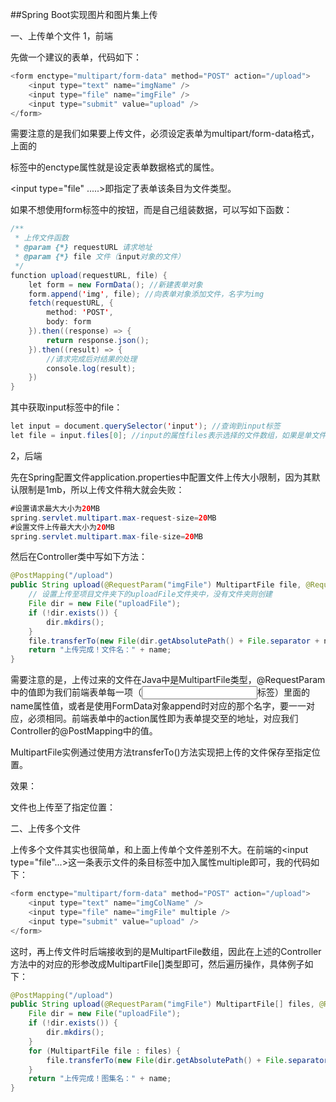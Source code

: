##Spring Boot实现图片和图片集上传

一、上传单个文件
1，前端

先做一个建议的表单，代码如下：

```java
<form enctype="multipart/form-data" method="POST" action="/upload">
    <input type="text" name="imgName" />
    <input type="file" name="imgFile" />
    <input type="submit" value="upload" />
</form>
```

需要注意的是我们如果要上传文件，必须设定表单为multipart/form-data格式，上面的<form>标签中的enctype属性就是设定表单数据格式的属性。

<input type="file" .....>即指定了表单该条目为文件类型。

如果不想使用form标签中的按钮，而是自己组装数据，可以写如下函数：

```java
/**
 * 上传文件函数
 * @param {*} requestURL 请求地址
 * @param {*} file 文件（input对象的文件）
 */
function upload(requestURL, file) {
	let form = new FormData(); //新建表单对象
	form.append('img', file); //向表单对象添加文件，名字为img
	fetch(requestURL, {
		method: 'POST',
		body: form
	}).then((response) => {
		return response.json();
	}).then((result) => {
		//请求完成后对结果的处理
		console.log(result);
	})
}
```

 其中获取input标签中的file：

```java
let input = document.querySelector('input'); //查询到input标签
let file = input.files[0]; //input的属性files表示选择的文件数组，如果是单文件就指定下标0
```

2，后端

先在Spring配置文件application.properties中配置文件上传大小限制，因为其默认限制是1mb，所以上传文件稍大就会失败：

```java
#设置请求最大大小为20MB
spring.servlet.multipart.max-request-size=20MB
#设置文件上传最大大小为20MB
spring.servlet.multipart.max-file-size=20MB
```

然后在Controller类中写如下方法：

```java
@PostMapping("/upload")
public String upload(@RequestParam("imgFile") MultipartFile file, @RequestParam("imgName") String name) throws Exception {
    // 设置上传至项目文件夹下的uploadFile文件夹中，没有文件夹则创建
    File dir = new File("uploadFile");
    if (!dir.exists()) {
        dir.mkdirs();
    }
    file.transferTo(new File(dir.getAbsolutePath() + File.separator + name + ".png"));
    return "上传完成！文件名：" + name;
}
```

需要注意的是，上传过来的文件在Java中是MultipartFile类型，@RequestParam中的值即为我们前端表单每一项（<input>标签）里面的name属性值，或者是使用FormData对象append时对应的那个名字，要一一对应，必须相同。前端表单中的action属性即为表单提交至的地址，对应我们Controller的@PostMapping中的值。

MultipartFile实例通过使用方法transferTo()方法实现把上传的文件保存至指定位置。

效果：

文件也上传至了指定位置：

二、上传多个文件

上传多个文件其实也很简单，和上面上传单个文件差别不大。在前端的<input type="file"...>这一条表示文件的条目标签中加入属性multiple即可，我的代码如下：

```java
<form enctype="multipart/form-data" method="POST" action="/upload">
    <input type="text" name="imgColName" />
    <input type="file" name="imgFile" multiple />
    <input type="submit" value="upload" />
</form>
```

这时，再上传文件时后端接收到的是MultipartFile数组，因此在上述的Controller方法中的对应的形参改成MultipartFile[]类型即可，然后遍历操作，具体例子如下：

```java
@PostMapping("/upload")
public String upload(@RequestParam("imgFile") MultipartFile[] files, @RequestParam("imgColName") String name) throws Exception {
    File dir = new File("uploadFile");
    if (!dir.exists()) {
        dir.mkdirs();
    }
    for (MultipartFile file : files) {
        file.transferTo(new File(dir.getAbsolutePath() + File.separator + file.getOriginalFilename()));
    }
    return "上传完成！图集名：" + name;
}
```
